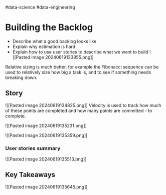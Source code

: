 #data-science  #data-engineering 

# Building the Backlog

- Describe what a good backlog looks like
- Explain why estimation is hard
- Explain how to use user stories to describe what we want to build
![[Pasted image 20240619133855.png]]

Relative sizing is much better, for example the Fibonacci sequence can be used to relatively size how big a task is, and to see if something needs breaking down.

## Story

![[Pasted image 20240619134825.png]]
Velocity is used to track how much of these points are completed and how many points are committed - to complete.

![[Pasted image 20240619135231.png]]

![[Pasted image 20240619135359.png]]
### User stories summary

![[Pasted image 20240619135513.png]]

## Key Takeaways
![[Pasted image 20240619135645.png]]
